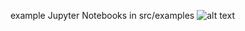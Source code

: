 example Jupyter Notebooks in src/examples
![alt text]([https://private-user-images.githubusercontent.com/107442872/459087104-d70a6aa0-2217-4dd0-8820-233690a810b1.png?jwt=eyJhbGciOiJIUzI1NiIsInR5cCI6IkpXVCJ9.eyJpc3MiOiJnaXRodWIuY29tIiwiYXVkIjoicmF3LmdpdGh1YnVzZXJjb250ZW50LmNvbSIsImtleSI6ImtleTUiLCJleHAiOjE3NTA4ODcwNzksIm5iZiI6MTc1MDg4Njc3OSwicGF0aCI6Ii8xMDc0NDI4NzIvNDU5MDg3MTA0LWQ3MGE2YWEwLTIyMTctNGRkMC04ODIwLTIzMzY5MGE4MTBiMS5wbmc_WC1BbXotQWxnb3JpdGhtPUFXUzQtSE1BQy1TSEEyNTYmWC1BbXotQ3JlZGVudGlhbD1BS0lBVkNPRFlMU0E1M1BRSzRaQSUyRjIwMjUwNjI1JTJGdXMtZWFzdC0xJTJGczMlMkZhd3M0X3JlcXVlc3QmWC1BbXotRGF0ZT0yMDI1MDYyNVQyMTI2MTlaJlgtQW16LUV4cGlyZXM9MzAwJlgtQW16LVNpZ25hdHVyZT1mY2EwYjBhNGEwMWE3NGVkMDZmMzcwZjIyZjRjZDIwOTVlOTNhYzEyY2I1Y2M5Yjc4NWE4YzJiNzliYTBmMjg4JlgtQW16LVNpZ25lZEhlYWRlcnM9aG9zdCJ9._Or3GfOqXkC0sV6PQT5ARTPULgqrKb2KDrcd_ksjZQY](https://private-user-images.githubusercontent.com/107442872/459087104-d70a6aa0-2217-4dd0-8820-233690a810b1.png?jwt=eyJhbGciOiJIUzI1NiIsInR5cCI6IkpXVCJ9.eyJpc3MiOiJnaXRodWIuY29tIiwiYXVkIjoicmF3LmdpdGh1YnVzZXJjb250ZW50LmNvbSIsImtleSI6ImtleTUiLCJleHAiOjE3NTExNzUxMDIsIm5iZiI6MTc1MTE3NDgwMiwicGF0aCI6Ii8xMDc0NDI4NzIvNDU5MDg3MTA0LWQ3MGE2YWEwLTIyMTctNGRkMC04ODIwLTIzMzY5MGE4MTBiMS5wbmc_WC1BbXotQWxnb3JpdGhtPUFXUzQtSE1BQy1TSEEyNTYmWC1BbXotQ3JlZGVudGlhbD1BS0lBVkNPRFlMU0E1M1BRSzRaQSUyRjIwMjUwNjI5JTJGdXMtZWFzdC0xJTJGczMlMkZhd3M0X3JlcXVlc3QmWC1BbXotRGF0ZT0yMDI1MDYyOVQwNTI2NDJaJlgtQW16LUV4cGlyZXM9MzAwJlgtQW16LVNpZ25hdHVyZT0xOTNlYTQ1ZmI4ZjIyODA1ZGVlNzE0ZDc1ODE4YjY3NWFmNzM2MTAwMjgyNzY5ZTRhYzY0ZjUyN2JjNmY2NmEyJlgtQW16LVNpZ25lZEhlYWRlcnM9aG9zdCJ9.vnCqSUzCwerGR-4rhmjPPjd94bSqCjI57RaRKnH1uK0))
